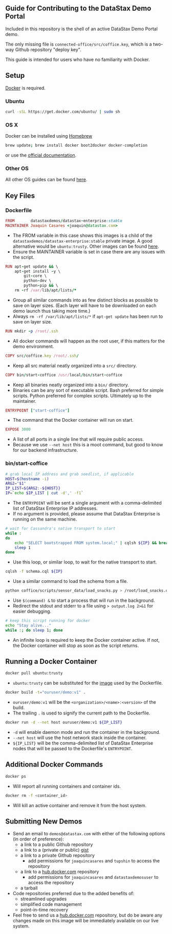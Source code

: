 ## Guide for Contributing to the DataStax Demo Portal

Included in this repository is the shell of an active DataStax Demo Portal demo.

The only missing file is `connected-office/src/coffice.key`, which is a two-way
Github repository "deploy key".

This guide is intended for users who have no familiarity with Docker.

## Setup

[Docker](http://docker.com) is required.

### Ubuntu

```bash
curl -sSL https://get.docker.com/ubuntu/ | sudo sh
```
    
### OS X

Docker can be installed using [Homebrew](http://brew.sh/)
    
```bash
brew update; brew install docker boot2docker docker-completion
```
    
or use the [official documentation](https://docs.docker.com/installation/mac/).

### Other OS

All other OS guides can be found [here](http://docs.docker.com/installation/).


## Key Files

### Dockerfile

```ruby
FROM       datastaxdemos/datastax-enterprise:stable
MAINTAINER Joaquin Casares <joaquin@datastax.com>
```

* The FROM variable in this case shows this images is a child of the
`datastaxdemos/datastax-enterprise:stable` private image. A good alternative
would be `ubuntu:trusty`. Other images can be found
[here](https://registry.hub.docker.com/).
* Ensure the MAINTAINER variable is set in case there are any issues with the
script.

```ruby
RUN apt-get update && \
    apt-get install -y \
        git-core \
        python-dev \
        python-pip && \
    rm -rf /var/lib/apt/lists/*
```
    
* Group all similar commands into as few distinct blocks as possible to save on
layer sizes. (Each layer will have to be downloaded on each demo launch thus
taking more time.)
* Always `rm -rf /var/lib/apt/lists/*` if `apt-get update` has been run to
save on layer size.

```ruby
RUN mkdir -p /root/.ssh
```

* All docker commands will happen as the root user, if this matters for the demo
environment.

```ruby
COPY src/coffice.key /root/.ssh/
```

* Keep all src material neatly organized into a `src/` directory.

```ruby
COPY bin/start-coffice /usr/local/bin/start-coffice
```

* Keep all binaries neatly organized into a `bin/` directory.
* Binaries can be any sort of executable script. Bash preferred for simple
scripts. Python preferred for complex scripts. Ultimately up to the maintainer.

```ruby
ENTRYPOINT ["start-coffice"]
```

* The command that the Docker container will run on start.

```ruby
EXPOSE 3000
```

* A list of all ports in a single line that will require public access.
* Because we use `--net host` this is a moot command, but good to know for our
backend infrastructure.

### bin/start-coffice

```bash
# grab local IP address and grab seedlist, if applicable
HOST=$(hostname -i)
ARG2="$1"
IP_LIST=${ARG2:-${HOST}}
IP=`echo $IP_LIST | cut -d',' -f1`
```

* The `ENTRYPOINT` will be sent a single argument with a comma-delimited list of
DataStax Enterprise IP addresses.
* If no argument is provided, please assume that DataStax Enterprise is running
on the same machine.

```bash
# wait for Cassandra's native transport to start
while :
do
    echo "SELECT bootstrapped FROM system.local;" | cqlsh ${IP} && break
    sleep 1
done
```
    
* Use this loop, or similar loop, to wait for the native transport to start.

```bash
cqlsh -f schema.cql ${IP}
```

* Use a similar command to load the schema from a file.

```bash
python coffice/scripts/sensor_data/load_snacks.py > /root/load_snacks.out 2>&1 &
```

* Use `$(command) &` to start a process that will run in the
background.
* Redirect the stdout and stderr to a file using `> output.log 2>&1` for easier
debugging.

```bash
# keep this script running for docker
echo "Stay alive..."
while :; do sleep 1; done
```

* An infinite loop is required to keep the Docker container active. If not, the
Docker container will stop as soon as the script returns.

## Running a Docker Container

```bash
docker pull ubuntu:trusty
```

* `ubuntu:trusty` can be substituted for the
[image](https://registry.hub.docker.com/) used by the Dockerfile.

```bash
docker build -t="ouruser/demo:v1" .
```

* `ouruser/demo:v1` will be the `<organization>/<name>:<version>` of the build.
* The trailing `.` is used to signify the current path to the Dockerfile.

```bash
docker run -d --net host ouruser/demo:v1 ${IP_LIST}
```

* `-d` will enable daemon mode and run the container in the background.
* `--net host` will use the host network stack inside the container.
* `${IP_LIST}` will be the comma-delimited list of DataStax Enterprise nodes
that will be passed to the Dockerfile's `ENTRYPOINT`.

## Additional Docker Commands

```bash
docker ps
```

* Will report all running containers and container ids.

```bash
docker rm -f <container_id>
```

* Will kill an active container and remove it from the host system.

## Submitting New Demos

* Send an email to `demos@datastax.com` with either of the following options
(in order of preference):
    * a link to a public Github repository
    * a link to a (private or public) [gist](https://gist.github.com/)
    * a link to a private Github repository
        * add permissions for `joaquincasares` and `tupshin` to access the
        repository
    * a link to a [hub.docker.com](http://hub.docker.com) repository
        * add permissions for `joaquincasares` and `datastaxdemosuser` to access
        the repository
    * a tarball
* Code repositories preferred due to the added benefits of:
    * streamlined upgrades
    * simplified code management
    * point-in-time recovery
* Feel free to send us a [hub.docker.com](http://hub.docker.com) repository,
but do be aware any changes made on this image will be immediately available on
our live system.
